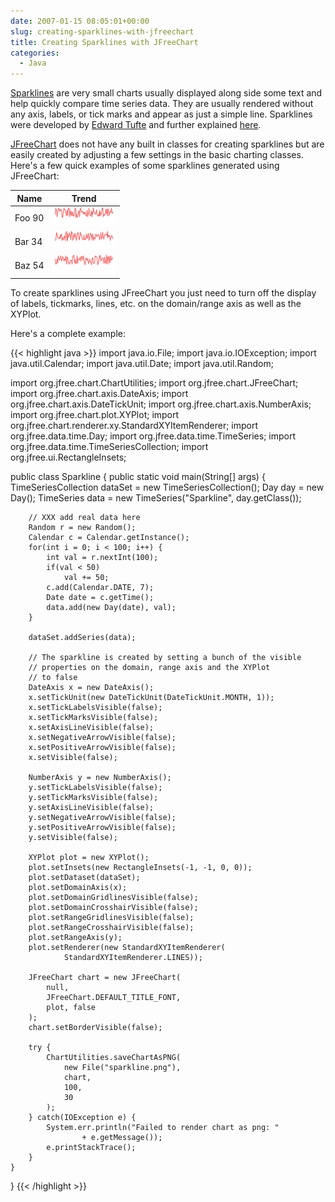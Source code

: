 ```yaml
---
date: 2007-01-15 08:05:01+00:00
slug: creating-sparklines-with-jfreechart
title: Creating Sparklines with JFreeChart
categories:
  - Java
---
```


[Sparklines](http://en.wikipedia.org/wiki/Sparkline) are very small charts
usually displayed along side some text and help quickly compare time series
data. They are usually rendered without any axis, labels, or tick marks and
appear as just a simple line. Sparklines were developed by [Edward
Tufte](http://www.edwardtufte.com/) and further explained
[here](http://www.edwardtufte.com/bboard/q-and-a-fetch-msg?msg_id=0001OR&topic_id=1).<!--more-->

[JFreeChart](http://www.jfree.org/jfreechart/) does not have any built in
classes for creating sparklines but are easily created by adjusting a few
settings in the basic charting classes. Here's a few quick examples of some
sparklines generated using JFreeChart:

Name   | Trend
-------|------------------------------------------------------------
Foo 90 | ![](/media/sparkline.png)
Bar 34 | ![](/media/sparkline1.png)
Baz 54 | ![](/media/sparkline2.png)

To create sparklines using JFreeChart you just need to turn off the display of
labels, tickmarks, lines, etc. on the domain/range axis as well as the XYPlot.

Here's a complete example:

{{< highlight java >}}
import java.io.File;
import java.io.IOException;
import java.util.Calendar;
import java.util.Date;
import java.util.Random;

import org.jfree.chart.ChartUtilities;
import org.jfree.chart.JFreeChart;
import org.jfree.chart.axis.DateAxis;
import org.jfree.chart.axis.DateTickUnit;
import org.jfree.chart.axis.NumberAxis;
import org.jfree.chart.plot.XYPlot;
import org.jfree.chart.renderer.xy.StandardXYItemRenderer;
import org.jfree.data.time.Day;
import org.jfree.data.time.TimeSeries;
import org.jfree.data.time.TimeSeriesCollection;
import org.jfree.ui.RectangleInsets;

public class Sparkline {
    public static void main(String[] args) {
        TimeSeriesCollection dataSet = new TimeSeriesCollection();
        Day day = new Day();
        TimeSeries data = new TimeSeries("Sparkline", day.getClass());

        // XXX add real data here
        Random r = new Random();
        Calendar c = Calendar.getInstance();
        for(int i = 0; i < 100; i++) {
            int val = r.nextInt(100);
            if(val < 50)
                val += 50;
            c.add(Calendar.DATE, 7);
            Date date = c.getTime();
            data.add(new Day(date), val);
        }

        dataSet.addSeries(data);

        // The sparkline is created by setting a bunch of the visible 
        // properties on the domain, range axis and the XYPlot 
        // to false
        DateAxis x = new DateAxis();
        x.setTickUnit(new DateTickUnit(DateTickUnit.MONTH, 1));
        x.setTickLabelsVisible(false);
        x.setTickMarksVisible(false);
        x.setAxisLineVisible(false);
        x.setNegativeArrowVisible(false);
        x.setPositiveArrowVisible(false);
        x.setVisible(false);

        NumberAxis y = new NumberAxis();
        y.setTickLabelsVisible(false);
        y.setTickMarksVisible(false);
        y.setAxisLineVisible(false);
        y.setNegativeArrowVisible(false);
        y.setPositiveArrowVisible(false);
        y.setVisible(false);

        XYPlot plot = new XYPlot();
        plot.setInsets(new RectangleInsets(-1, -1, 0, 0));
        plot.setDataset(dataSet);
        plot.setDomainAxis(x);
        plot.setDomainGridlinesVisible(false);
        plot.setDomainCrosshairVisible(false);
        plot.setRangeGridlinesVisible(false);
        plot.setRangeCrosshairVisible(false);
        plot.setRangeAxis(y);
        plot.setRenderer(new StandardXYItemRenderer(
                StandardXYItemRenderer.LINES));

        JFreeChart chart = new JFreeChart(
            null,
            JFreeChart.DEFAULT_TITLE_FONT,
            plot, false
        );
        chart.setBorderVisible(false);

        try {
            ChartUtilities.saveChartAsPNG(
                new File("sparkline.png"),
                chart,
                100,
                30
            );
        } catch(IOException e) {
            System.err.println("Failed to render chart as png: "
                    + e.getMessage());
            e.printStackTrace();
        }
    }
}
{{< /highlight >}}
